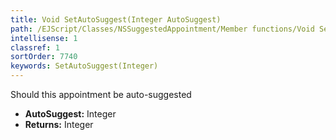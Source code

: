 ```yaml
---
title: Void SetAutoSuggest(Integer AutoSuggest)
path: /EJScript/Classes/NSSuggestedAppointment/Member functions/Void SetAutoSuggest(Integer p_0)
intellisense: 1
classref: 1
sortOrder: 7740
keywords: SetAutoSuggest(Integer)
---
```



Should this appointment be auto-suggested



* **AutoSuggest:** Integer
* **Returns:** Integer


